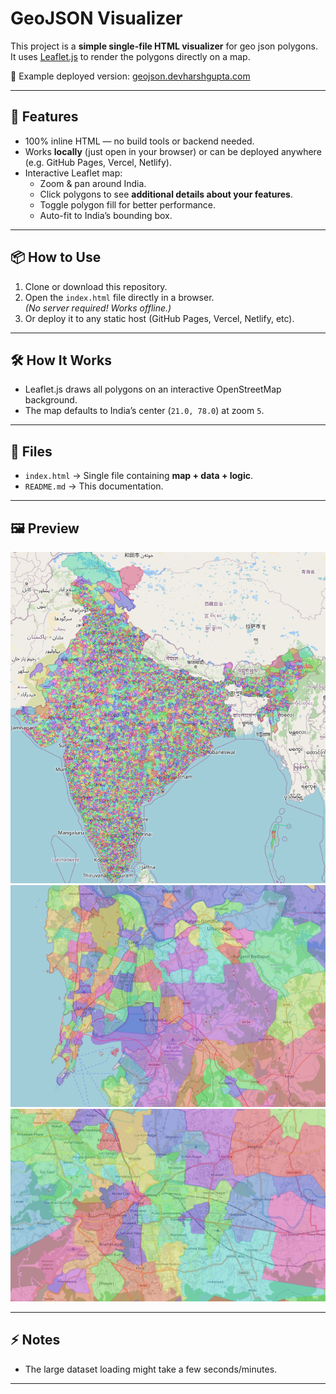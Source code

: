 # GeoJSON Visualizer

This project is a **simple single-file HTML visualizer** for geo json polygons.  
It uses [Leaflet.js](https://leafletjs.com/) to render the polygons directly on a map.

🔗 Example deployed version: [geojson.devharshgupta.com](https://geojson.devharshgupta.com/)

---

## 🚀 Features
- 100% inline HTML — no build tools or backend needed.
- Works **locally** (just open in your browser) or can be deployed anywhere (e.g. GitHub Pages, Vercel, Netlify).
- Interactive Leaflet map:
  - Zoom & pan around India.
  - Click polygons to see **additional details about your features**.
  - Toggle polygon fill for better performance.
  - Auto-fit to India’s bounding box.

---

## 📦 How to Use

1. Clone or download this repository.
2. Open the `index.html` file directly in a browser.  
   *(No server required! Works offline.)*
3. Or deploy it to any static host (GitHub Pages, Vercel, Netlify, etc).

---

## 🛠️ How It Works

- Leaflet.js draws all polygons on an interactive OpenStreetMap background.
- The map defaults to India’s center (`21.0, 78.0`) at zoom `5`.

---

## 📂 Files

- `index.html` → Single file containing **map + data + logic**.
- `README.md` → This documentation.

---

## 🖼️ Preview

![Preview Map](./ss3.png)
![Preview Map](./ss2.png)
![Preview Map](./ss1.png)

---

## ⚡ Notes

- The large dataset loading might take a few seconds/minutes.

---
